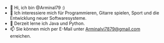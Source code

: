 - 👋  Hi, ich bin @Arminal79 :)
- 👀 Ich interessiere mich für Programmieren, Gitarre spielen, Sport und die Entwicklung neuer Softwaresysteme.
- 🌱 Derzeit lerne ich Java und Python.
- 📫 Sie können mich per E-Mail unter Arminalvi7879@gmail.com erreichen.
